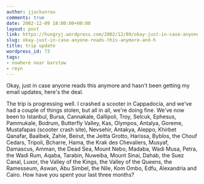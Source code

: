 ```yaml
---
author: jjackunrau
comments: true
date: 2002-12-09 18:00:00+00:00
layout: post
link: https://hungryj.wordpress.com/2002/12/09/okay-just-in-case-anyone-reads-this-anymore-and-h/
slug: okay-just-in-case-anyone-reads-this-anymore-and-h
title: trip update
wordpress_id: 73
tags:
- nowhere near barstow
- reyn
---
```


Okay, just in case anyone reads this anymore and hasn't been getting my email updates, here's the deal.

The trip is progressing well.  I crashed a scooter in Cappadocia, and we've had a couple of things stolen, but all in all, we're doing fine.  We've now been to Istanbul, Bursa, Cannakale, Gallipoli, Troy, Selcuk, Ephesus, Pammukale, Bodrum, Butterfly Valley, Kas, Olympos, Antalya, Goreme, Mustafapas (scooter crash site), Nevsehir, Antakya, Aleppo, Khirbet Qanafar, Baalbek, Zahle, Beirut, the Jeitta Grotto, Harissa, Byblos, the Chouf Cedars, Tripoli, Bcharre, Hama, the Krak des Chevaliers, Musyaf, Damascus, Amman, the Dead Sea, Mount Nebo, Madaba, Wadi Musa, Petra, the Wadi Rum, Aqaba, Tarabin, Nuweiba, Mount Sinai, Dahab, the Suez Canal, Luxor, the Valley of the Kings, the Valley of the Queens, the Ramesseum, Aswan, Abu Simbel, the Nile, Kom Ombo, Edfu, Alexandria and Cairo.  How have you spent your last three months?
